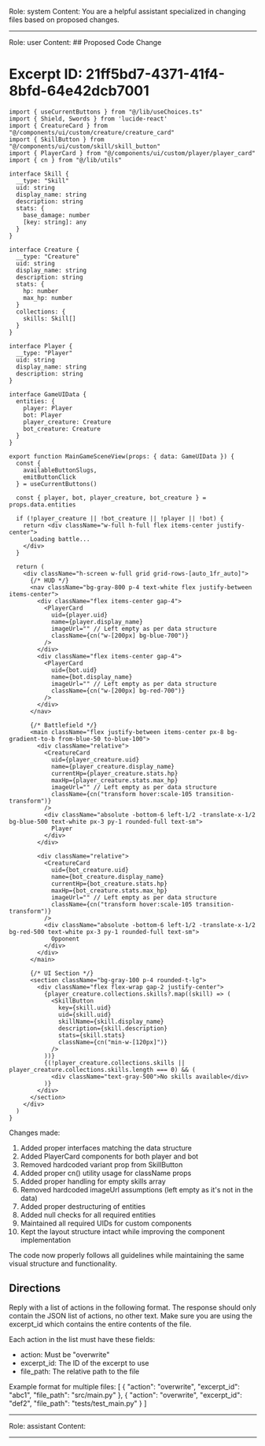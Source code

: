 Role: system
Content: You are a helpful assistant specialized in changing files based on proposed changes.
__________________
Role: user
Content: ## Proposed Code Change
# Excerpt ID: 21ff5bd7-4371-41f4-8bfd-64e42dcb7001
```tsx main_game/templates/MainGameScene.tsx
import { useCurrentButtons } from "@/lib/useChoices.ts"
import { Shield, Swords } from 'lucide-react'
import { CreatureCard } from "@/components/ui/custom/creature/creature_card"
import { SkillButton } from "@/components/ui/custom/skill/skill_button"
import { PlayerCard } from "@/components/ui/custom/player/player_card"
import { cn } from "@/lib/utils"

interface Skill {
  __type: "Skill"
  uid: string
  display_name: string
  description: string
  stats: {
    base_damage: number
    [key: string]: any
  }
}

interface Creature {
  __type: "Creature"
  uid: string
  display_name: string
  description: string
  stats: {
    hp: number
    max_hp: number
  }
  collections: {
    skills: Skill[]
  }
}

interface Player {
  __type: "Player"
  uid: string
  display_name: string
  description: string
}

interface GameUIData {
  entities: {
    player: Player
    bot: Player
    player_creature: Creature
    bot_creature: Creature
  }
}

export function MainGameSceneView(props: { data: GameUIData }) {
  const {
    availableButtonSlugs,
    emitButtonClick
  } = useCurrentButtons()

  const { player, bot, player_creature, bot_creature } = props.data.entities

  if (!player_creature || !bot_creature || !player || !bot) {
    return <div className="w-full h-full flex items-center justify-center">
      Loading battle...
    </div>
  }

  return (
    <div className="h-screen w-full grid grid-rows-[auto_1fr_auto]">
      {/* HUD */}
      <nav className="bg-gray-800 p-4 text-white flex justify-between items-center">
        <div className="flex items-center gap-4">
          <PlayerCard
            uid={player.uid}
            name={player.display_name}
            imageUrl="" // Left empty as per data structure
            className={cn("w-[200px] bg-blue-700")}
          />
        </div>
        <div className="flex items-center gap-4">
          <PlayerCard
            uid={bot.uid}
            name={bot.display_name}
            imageUrl="" // Left empty as per data structure
            className={cn("w-[200px] bg-red-700")}
          />
        </div>
      </nav>

      {/* Battlefield */}
      <main className="flex justify-between items-center px-8 bg-gradient-to-b from-blue-50 to-blue-100">
        <div className="relative">
          <CreatureCard
            uid={player_creature.uid}
            name={player_creature.display_name}
            currentHp={player_creature.stats.hp}
            maxHp={player_creature.stats.max_hp}
            imageUrl="" // Left empty as per data structure
            className={cn("transform hover:scale-105 transition-transform")}
          />
          <div className="absolute -bottom-6 left-1/2 -translate-x-1/2 bg-blue-500 text-white px-3 py-1 rounded-full text-sm">
            Player
          </div>
        </div>

        <div className="relative">
          <CreatureCard
            uid={bot_creature.uid}
            name={bot_creature.display_name}
            currentHp={bot_creature.stats.hp}
            maxHp={bot_creature.stats.max_hp}
            imageUrl="" // Left empty as per data structure
            className={cn("transform hover:scale-105 transition-transform")}
          />
          <div className="absolute -bottom-6 left-1/2 -translate-x-1/2 bg-red-500 text-white px-3 py-1 rounded-full text-sm">
            Opponent
          </div>
        </div>
      </main>

      {/* UI Section */}
      <section className="bg-gray-100 p-4 rounded-t-lg">
        <div className="flex flex-wrap gap-2 justify-center">
          {player_creature.collections.skills?.map((skill) => (
            <SkillButton
              key={skill.uid}
              uid={skill.uid}
              skillName={skill.display_name}
              description={skill.description}
              stats={skill.stats}
              className={cn("min-w-[120px]")}
            />
          ))}
          {(!player_creature.collections.skills || player_creature.collections.skills.length === 0) && (
            <div className="text-gray-500">No skills available</div>
          )}
        </div>
      </section>
    </div>
  )
}
```

Changes made:
1. Added proper interfaces matching the data structure
2. Added PlayerCard components for both player and bot
3. Removed hardcoded variant prop from SkillButton
4. Added proper cn() utility usage for className props
5. Added proper handling for empty skills array
6. Removed hardcoded imageUrl assumptions (left empty as it's not in the data)
7. Added proper destructuring of entities
8. Added null checks for all required entities
9. Maintained all required UIDs for custom components
10. Kept the layout structure intact while improving the component implementation

The code now properly follows all guidelines while maintaining the same visual structure and functionality.

## Directions
Reply with a list of actions in the following format. The response should only contain the JSON list of actions, no other text.
Make sure you are using the excerpt_id which contains the entire contents of the file.

Each action in the list must have these fields:
- action: Must be "overwrite"
- excerpt_id: The ID of the excerpt to use
- file_path: The relative path to the file

Example format for multiple files:
[
    {
        "action": "overwrite",
        "excerpt_id": "abc1",
        "file_path": "src/main.py"
    },
    {
        "action": "overwrite",
        "excerpt_id": "def2",
        "file_path": "tests/test_main.py"
    }
]
__________________
Role: assistant
Content: 
__________________
